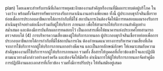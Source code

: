 plan) โดยเฉพาะสำหรับกรณีที่เกิดการหยุดชะงักของงานสำคัญหรืองานที่มีผลกระทบต่อผู้บริโภค
ในวงกว้าง
พร้อมทั้งจัดสรรทรัพยากรรองรับการดาเนินงานอย่างเพียงพอ
ทั้งนี้ ผู้ประกอบธุรกิจสินเชื่อรายย่อยเพื่อการประกอบอาชีพภายใต้การกำกับที่มิใช่
สถาบันการเงินต้องจัดให้มีการทดสอบแผนรองรับการดำเนินธุรกิจอย่างต่อเนื่องร่วมกับผู้ให้บริการ
ภายนอก เพื่อให้สามารถให้บริการงานสำคัญอย่างสม่ำเสมอ และต้องมีการบันทึกผลการทดสอบไว้
เป็นเอกสารเพื่อให้ธนาคารแห่งประเทศไทยสามารถตรวจสอบได้
(4) การบริหารความเสี่ยงของผู้ให้บริการภายนอก
ผู้ประกอบธุรกิจสินเชื่อรายย่อยเพื่อการประกอบอาชีพภายใต้การกำกับที่มิใช่สถาบันการเงิน
ต้องกําหนดแนวทางการบริหารความเสี่ยงที่เกิดจากการใช้บริการจากผู้ให้บริการภายนอกอย่างชัดเจน
และเป็นลายลักษณ์อักษร ให้เหมาะสมกับความสำคัญของงานที่ใช้บริการจากผู้ให้บริการภายนอก รวมทั้ง
สื่อสารให้บุคคลที่เกี่ยวข้องเข้าใจและปฏิบัติตามแนวทางดังกล่าวอย่างเคร่งครัด และต้องจัดให้มีหรือ
ดำเนินการให้ผู้ให้บริการภายนอกจัดทำคู่มือการปฏิบัติงานและเอกสารที่เกี่ยวข้อง รวมทั้งมีการปรับปรุง
ให้ทันสมัยอยู่เสมอ
